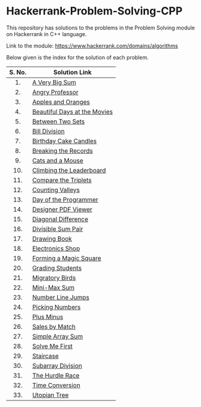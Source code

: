 # Hackerrank-Problem-Solving-CPP
This repository has solutions to the problems in the Problem Solving module on Hackerrank in C++ language.

Link to the module: https://www.hackerrank.com/domains/algorithms

Below given is the index for the solution of each problem.

| S. No.  | Solution Link |
|:---------------:|---------------|
|1.| [A Very Big Sum](https://github.com/niharika1102/Hackerrank-Problem-Solving-CPP/blob/main/A%20Very%20Big%20Sum.cpp)  |
|2.|[Angry Professor](https://github.com/niharika1102/Hackerrank-Problem-Solving-CPP/blob/main/Angry%20Professor.cpp)|
|3.| [Apples and Oranges](https://github.com/niharika1102/Hackerrank-Problem-Solving-CPP/blob/main/Apple%20and%20Orange.cpp)  |
|4.|[Beautiful Days at the Movies](https://github.com/niharika1102/Hackerrank-Problem-Solving-CPP/blob/main/Beautiful%20Days%20at%20the%20Movies.cpp)|
|5.| [Between Two Sets](https://github.com/niharika1102/Hackerrank-Problem-Solving-CPP/blob/main/Between%20Two%20Sets.cpp)|
|6.|[Bill Division](https://github.com/niharika1102/Hackerrank-Problem-Solving-CPP/blob/main/Bill%20Division.cpp)|
|7.| [Birthday Cake Candles](https://github.com/niharika1102/Hackerrank-Problem-Solving-CPP/blob/main/Birthday%20Cake%20Candles.cpp)|
|8.|[Breaking the Records](https://github.com/niharika1102/Hackerrank-Problem-Solving-CPP/blob/main/Breaking%20the%20Records.cpp)|
|9.|[Cats and a Mouse](https://github.com/niharika1102/Hackerrank-Problem-Solving-CPP/blob/main/Cats%20and%20a%20Mouse.cpp)|
|10.|[Climbing the Leaderboard](https://github.com/niharika1102/Hackerrank-Problem-Solving-CPP/blob/main/Climbing%20the%20Leaderboard.cpp)|
|11.|[Compare the Triplets](https://github.com/niharika1102/Hackerrank-Problem-Solving-CPP/blob/main/Compare%20the%20Triplets.cpp)|
|12.|[Counting Valleys](https://github.com/niharika1102/Hackerrank-Problem-Solving-CPP/blob/main/Counting%20Valleys.cpp)|
|13.|[Day of the Programmer](https://github.com/niharika1102/Hackerrank-Problem-Solving-CPP/blob/main/Day%20of%20the%20Programmer.cpp)|
|14.|[Designer PDF Viewer](https://github.com/niharika1102/Hackerrank-Problem-Solving-CPP/blob/main/Designer%20PDF%20Viewer.cpp)|
|15.|[Diagonal Difference](https://github.com/niharika1102/Hackerrank-Problem-Solving-CPP/blob/main/Diagonal%20Difference.cpp)|
|16.|[Divisible Sum Pair](https://github.com/niharika1102/Hackerrank-Problem-Solving-CPP/blob/main/Divisible%20Sum%20Pair.cpp)|
|17.|[Drawing Book](https://github.com/niharika1102/Hackerrank-Problem-Solving-CPP/blob/main/Drawing%20Book.cpp)|
|18.|[Electronics Shop](https://github.com/niharika1102/Hackerrank-Problem-Solving-CPP/blob/main/Electronics%20Shop.cpp)|
|19.|[Forming a Magic Square](https://github.com/niharika1102/Hackerrank-Problem-Solving-CPP/blob/main/Forming%20a%20Magic%20Square.cpp)|
|20.|[Grading Students](https://github.com/niharika1102/Hackerrank-Problem-Solving-CPP/blob/main/Grading%20Students.cpp)|
|21.|[Migratory Birds](https://github.com/niharika1102/Hackerrank-Problem-Solving-CPP/blob/main/Migratory%20Birds.cpp)|
|22.|[Mini-Max Sum](https://github.com/niharika1102/Hackerrank-Problem-Solving-CPP/blob/main/Mini-Max%20Sum.cpp)|
|23.|[Number Line Jumps](https://github.com/niharika1102/Hackerrank-Problem-Solving-CPP/blob/main/Number%20Line%20Jumps.cpp)|
|24.|[Picking Numbers](https://github.com/niharika1102/Hackerrank-Problem-Solving-CPP/blob/main/Picking%20Numbers.cpp)|
|25.|[Plus Minus](https://github.com/niharika1102/Hackerrank-Problem-Solving-CPP/blob/main/Plus%20Minus.cpp)|
|26.|[Sales by Match](https://github.com/niharika1102/Hackerrank-Problem-Solving-CPP/blob/main/Sales%20By%20Match.cpp)|
|27.|[Simple Array Sum](https://github.com/niharika1102/Hackerrank-Problem-Solving-CPP/blob/main/Simple%20Array%20Sum.cpp)|
|28.|[Solve Me First](https://github.com/niharika1102/Hackerrank-Problem-Solving-CPP/blob/main/Solve%20Me%20First.cpp)|
|29.|[Staircase](https://github.com/niharika1102/Hackerrank-Problem-Solving-CPP/blob/main/Staircase.cpp)|
|30.|[Subarray Division](https://github.com/niharika1102/Hackerrank-Problem-Solving-CPP/blob/main/Subarray%20Division.cpp)|
|31.|[The Hurdle Race](https://github.com/niharika1102/Hackerrank-Problem-Solving-CPP/blob/main/The%20Hurdle%20Race.cpp)|
|32.|[Time Conversion](https://github.com/niharika1102/Hackerrank-Problem-Solving-CPP/blob/main/Time%20Conversion.cpp)|
|33.|[Utopian Tree](https://github.com/niharika1102/Hackerrank-Problem-Solving-CPP/blob/main/Utopian%20Tree.cpp)|
